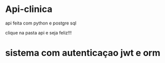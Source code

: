 # Api-clinica
api feita com python e postgre sql

clique na pasta api e seja feliz!!!
<h1> sistema com autenticaçao jwt e orm </h1>
